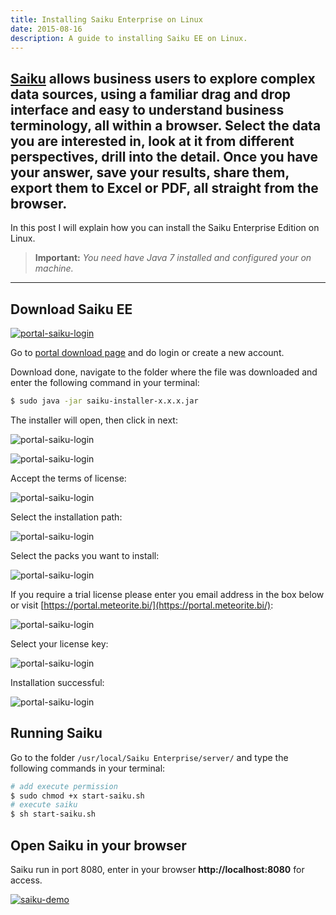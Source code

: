 ```yaml
---
title: Installing Saiku Enterprise on Linux
date: 2015-08-16
description: A guide to installing Saiku EE on Linux.
---
```


## [Saiku](http://www.meteorite.bi/products/saiku) allows business users to explore complex data sources, using a familiar drag and drop interface and easy to understand business terminology, all within a browser. Select the data you are interested in, look at it from different perspectives, drill into the detail. Once you have your answer, save your results, share them, export them to Excel or PDF, all straight from the browser.

In this post I will explain how you can install the Saiku Enterprise Edition on Linux.

> **Important:** *You need have Java 7 installed and configured your on machine.*

***

## Download Saiku EE

[![portal-saiku-login](https://raw.githubusercontent.com/brenopolanski/brenopolanski.github.io/master/assets/images/posts/portal-saiku-login.gif)](https://portal.meteorite.bi/)

Go to [portal download page](https://portal.meteorite.bi/) and do login or create a new account.

Download done, navigate to the folder where the file was downloaded and enter the following command in your terminal:

```sh
$ sudo java -jar saiku-installer-x.x.x.jar
```

The installer will open, then click in next:

![portal-saiku-login](https://raw.githubusercontent.com/brenopolanski/brenopolanski.github.io/master/assets/images/posts/saikuee-install-step1.png)

![portal-saiku-login](https://raw.githubusercontent.com/brenopolanski/brenopolanski.github.io/master/assets/images/posts/saikuee-install-step2.png)

Accept the terms of license:

![portal-saiku-login](https://raw.githubusercontent.com/brenopolanski/brenopolanski.github.io/master/assets/images/posts/saikuee-install-step3.png)

Select the installation path:

![portal-saiku-login](https://raw.githubusercontent.com/brenopolanski/brenopolanski.github.io/master/assets/images/posts/saikuee-install-step4.png)

Select the packs you want to install:

![portal-saiku-login](https://raw.githubusercontent.com/brenopolanski/brenopolanski.github.io/master/assets/images/posts/saikuee-install-step5.png)

If you require a trial license please enter you email address in the box below or visit [https://portal.meteorite.bi/](https://portal.meteorite.bi/):

![portal-saiku-login](https://raw.githubusercontent.com/brenopolanski/brenopolanski.github.io/master/assets/images/posts/saikuee-install-step6.png)

Select your license key:

![portal-saiku-login](https://raw.githubusercontent.com/brenopolanski/brenopolanski.github.io/master/assets/images/posts/saikuee-install-step7.png)

Installation successful:

![portal-saiku-login](https://raw.githubusercontent.com/brenopolanski/brenopolanski.github.io/master/assets/images/posts/saikuee-install-step9.png)

## Running Saiku

Go to the folder `/usr/local/Saiku Enterprise/server/` and type the following commands in your terminal:

```sh
# add execute permission
$ sudo chmod +x start-saiku.sh
# execute saiku
$ sh start-saiku.sh
```

## Open Saiku in your browser

Saiku run in port 8080, enter in your browser **http://localhost:8080** for access.

[![saiku-demo](http://www.meteorite.bi/images/chart1.jpg)](http://www2.meteorite.bi/saiku-demo/)
